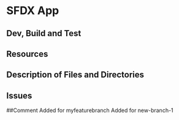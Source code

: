 # SFDX App

## Dev, Build and Test

## Resources

## Description of Files and Directories

## Issues

##Comment Added for myfeaturebranch Added for new-branch-1


